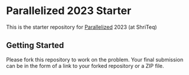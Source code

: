 # Parallelized 2023 Starter
This is the starter repository for [Parallelized](https://parallelized.in) 2023 (at ShriTeq)

## Getting Started
Please fork this repository to work on the problem. Your final submission can be in the form of a link to your forked repository or a ZIP file.
